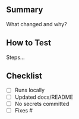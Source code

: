 ## Summary

What changed and why?

## How to Test

Steps…

## Checklist

- [ ] Runs locally
- [ ] Updated docs/README
- [ ] No secrets committed
- [ ] Fixes #<issue-id>
